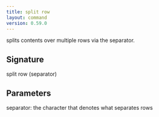 ```yaml
---
title: split row
layout: command
version: 0.59.0
---
```


splits contents over multiple rows via the separator.

## Signature

split row (separator)

## Parameters

  separator: the character that denotes what separates rows

